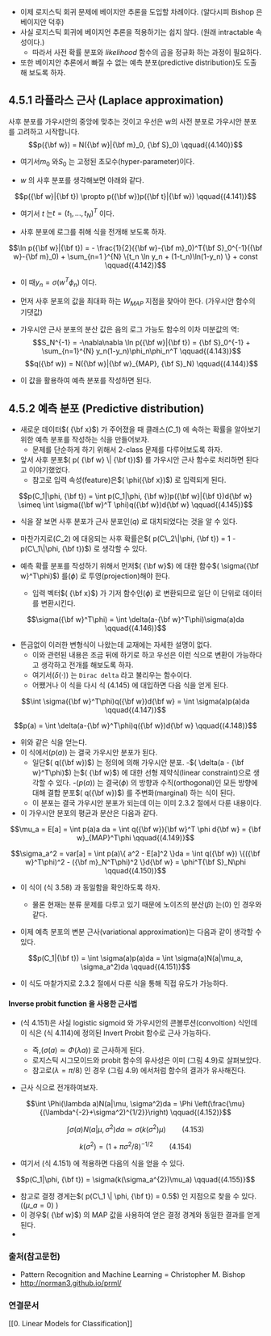 
- 이제 로지스틱 회귀 문제에 베이지안 추론을 도입할 차례이다. (알다시피 Bishop 은 베이지안 덕후)
- 사실 로지스틱 회귀에 베이지언 추론을 적용하기는 쉽지 않다. (원래 intractable 속성이다.)
    - 따라서 사전 확률 분포와  *likelihood* 함수의 곱을 정규화 하는 과정이 필요하다.
- 또한 베이지안 추론에서 빠질 수 없는 예측 분포(predictive distribution)도 도출해 보도록 하자.

## 4.5.1 라플라스 근사 (Laplace approximation)

사후 분포를 가우시안의 중앙에 맞추는 것이고 우선은 w의 사전 분포로 가우시안 분포를 고려하고 시작합니다.
$$p({\bf w}) = N({\bf w}|{\bf m}_0, {\bf S}_0) \qquad{(4.140)}$$

- 여기서$m_0$ 와$S_0$ 는 고정된 초모수(hyper-parameter)이다.

- $w$ 의 사후 분포를 생각해보면 아래와 같다.

$$p({\bf w}|{\bf t}) \propto p({\bf w})p({\bf t}|{\bf w}) \qquad{(4.141)}$$
- 여기서 $t$ 는$t = (t_1,...,t_N)^T$ 이다.

- 사후 분포에 로그를 취해 식을 전개해 보도록 하자.

$$\ln p({\bf w}|{\bf t}) = - \frac{1}{2}({\bf w}-{\bf m}_0)^T{\bf S}_0^{-1}({\bf w}-{\bf m}_0) + \sum_{n=1 }^{N} \{t_n \ln y_n + (1-t_n)\ln(1-y_n) \} + const \qquad{(4.142)}$$

- 이 때$y_n = \sigma(w^T \phi_n)$ 이다.
 
- 먼저 사후 분포의 값을 최대화 하는 $W_{MAP}$ 지점을 찾아야 한다. (가우시안 함수의 기댓값)
- 가우시안 근사 분포의 분산 값은 음의 로그 가능도 함수의 이차 미분값의 역:
$$S_N^{-1} = -\nabla\nabla \ln p({\bf w}|{\bf t}) = {\bf S}_0^{-1} + \sum_{n=1}^{N} y_n(1-y_n)\phi_n\phi_n^T \qquad{(4.143)}$$
$$q({\bf w}) = N({\bf w}|{\bf w}_{MAP}, {\bf S}_N) \qquad{(4.144)}$$

- 이 값을 활용하여 예측 분포를 작성하면 된다.

## 4.5.2 예측 분포 (Predictive distribution)

- 새로운 데이터$( {\bf x}$) 가 주어졌을 때 클래스$( C\_1$) 에 속하는 확률을 알아보기 위한 예측 분포를 작성하는 식을 만들어보자.
    - 문제를 단순하게 하기 위해서 2-class 문제를 다루어보도록 하자.
- 앞서 사후 분포$( p( {\bf w} \| {\bf t})$) 를 가우시안 근사 함수로 처리하면 된다고 이야기했었다.
    - 참고로 입력 속성(feature)은$( \phi({\bf x})$) 로 입력되게 된다.

$$p(C_1|\phi, {\bf t}) = \int p(C_1|\phi, {\bf w})p({\bf w}|{\bf t})d{\bf w} \simeq \int \sigma({\bf w}^T \phi)q({\bf w})d{\bf w} \qquad{(4.145)}$$

- 식을 잘 보면 사후 분포가 근사 분포인$( q$) 로 대치되었다는 것을 알 수 있다.
- 마찬가지로$( C\_2$) 에 대응되는 사후 확률은$( p(C\_2\|\phi, {\bf t}) = 1 - p(C\_1\|\phi, {\bf t})$) 로 생각할 수 있다.

- 예측 확률 분포를 작성하기 위해서 먼저$( {\bf w}$) 에 대한 함수$( \sigma({\bf w}^T\phi)$) 를$( \phi$) 로 투영(projection)해야 한다.
    - 입력 벡터$( {\bf x}$) 가 기저 함수인$( \phi$) 로 변환되므로 일단 이 단위로 데이터를 변환시킨다.
    
$$\sigma({\bf w}^T\phi) = \int \delta(a-{\bf w}^T\phi)\sigma(a)da \qquad{(4.146)}$$

- 뜬금없이 이러한 변형식이 나왔는데 교재에는 자세한 설명이 없다.
    - 이와 관련된 내용은 조금 뒤에 하기로 하고 우선은 이런 식으로 변환이 가능하다고 생각하고 전개를 해보도록 하자.
    - 여기서$( \delta(\cdot)$) 는 `Dirac delta` 라고 불리우는 함수이다.
    - 어쨌거나 이 식을 다시 식 (4.145) 에 대입하면 다음 식을 얻게 된다.
    
$$\int \sigma({\bf w}^T\phi)q({\bf w})d{\bf w} = \int \sigma(a)p(a)da \qquad{(4.147)}$$

$$p(a) = \int \delta(a-{\bf w}^T\phi)q({\bf w})d{\bf w} \qquad{(4.148)}$$

- 위와 같은 식을 얻는다.
- 이 식에서$( p(a)$) 는 결국 가우시안 분포가 된다.
    - 일단$( q({\bf w})$) 는 정의에 의해 가우시안 분포.
    -$( \delta(a - {\bf w}^T\phi)$) 는$( {\bf w}$) 에 대한 선형 제약식(linear constraint)으로 생각할 수 있다.
    -$( p(a)$) 는 결국$( \phi$) 의 방향과 수직(orthogonal)인 모든 방향에 대해 결합 분포$( q({\bf w})$) 를 주변화(marginal) 하는 식이 된다.
    - 이 분포는 결국 가우시안 분포가 되는데 이는 이미 2.3.2 절에서 다룬 내용이다.
- 이 가우시안 분포의 평균과 분산은 다음과 같다.
    
$$\mu_a = E[a] = \int p(a)a da = \int q({\bf w}){\bf w}^T \phi d{\bf w} = {\bf w}_{MAP}^T\phi \qquad{(4.149)}$$

$$\sigma_a^2 = var[a] = \int p(a)\{ a^2 - E[a]^2 \}da = \int q({\bf w}) \{({\bf w}^T\phi)^2 - ({\bf m}_N^T\phi)^2 \}d{\bf w} = \phi^T{\bf S}_N\phi \qquad{(4.150)}$$

- 이 식이 (식 3.58) 과 동일함을 확인하도록 하자.
    - 물론 현재는 분류 문제를 다루고 있기 때문에 노이즈의 분산$( \beta$) 는$( 0$) 인 경우와 같다.

- 이제 예측 분포의 변분 근사(variational approximation)는 다음과 같이 생각할 수 있다.

$$p(C_1|{\bf t}) = \int \sigma(a)p(a)da = \int \sigma(a)N(a|\mu_a, \sigma_a^2)da \qquad{(4.151)}$$

- 이 식도 마챁가지로 2.3.2 절에서 다룬 식을 통해 직접 유도가 가능하다.

#### Inverse probit function 을 사용한 근사법

- (식 4.151)은 사실 logistic sigmoid 와 가우시안의 콘볼루션(convoltion) 식인데 이 식은 (식 4.114)에 정의된 Invert Probit 함수로 근사 가능하다.
    - 즉,$( \sigma(a) \simeq \Phi(\lambda a)$) 로 근사하게 된다.
    - 로지스틱 시그모이드와 probit 함수의 유사성은 이미 (그림 4.9)로 살펴보았다.
    - 참고로$( \lambda = \pi / 8$) 인 경우 (그림 4.9) 에서처럼 함수의 결과가 유사해진다.

- 근사 식으로 전개하여보자.
    
$$\int \Phi(\lambda a)N(a|\mu, \sigma^2)da = \Phi \left(\frac{\mu}{(\lambda^{-2}+\sigma^2)^{1/2}}\right) \qquad{(4.152)}$$

$$\int \sigma(a)N(a|\mu, \sigma^2)da \simeq \sigma(k(\sigma^2)\mu) \qquad{(4.153)}$$

$$k(\sigma^2) = (1+\pi \sigma^2 / 8)^{-1/2} \qquad{(4.154)}$$

- 여기서 (식 4.151) 에 적용하면 다음의 식을 얻을 수 있다.

$$p(C_1|\phi, {\bf t}) = \sigma(k(\sigma_a^{2})\mu_a) \qquad{(4.155)}$$


- 참고로 결정 경게는$( p(C\_1 \| \phi, {\bf t}) = 0.5$) 인 지점으로 찾을 수 있다. ($( \mu\_a = 0$) )
- 이 경우$( {\bf w}$) 의 MAP 값을 사용하여 얻은 결정 경계와 동일한 결과를 얻게 된다.
- 
### 출처(참고문헌)
- Pattern Recognition and Machine Learning = Christopher M. Bishop
- http://norman3.github.io/prml/

### 연결문서
[[0. Linear Models for Classification]]